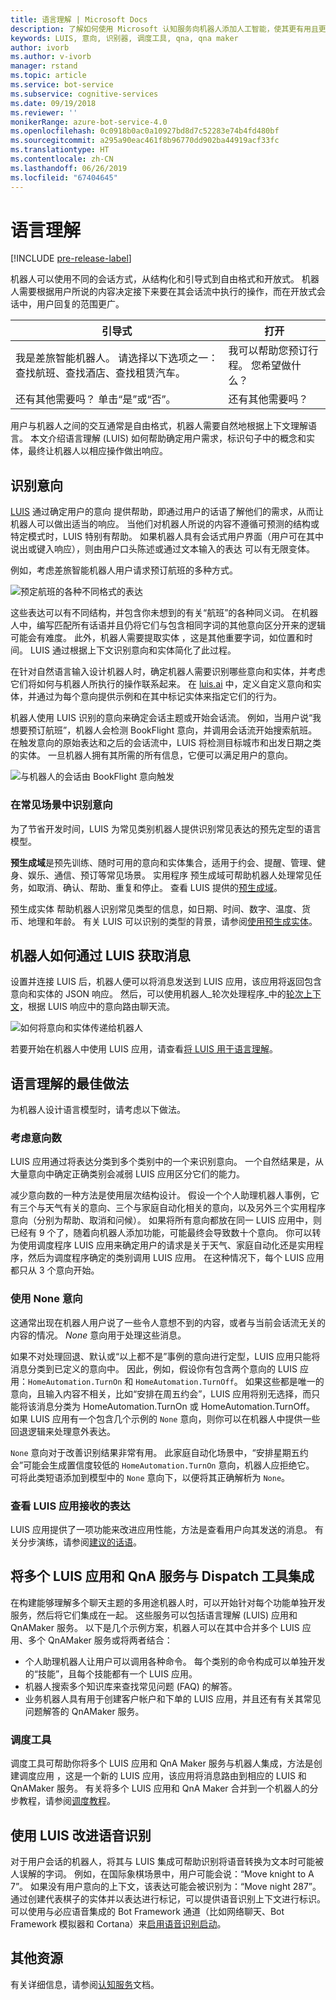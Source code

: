 ```yaml
---
title: 语言理解 | Microsoft Docs
description: 了解如何使用 Microsoft 认知服务向机器人添加人工智能，使其更有用且更具吸引力。
keywords: LUIS, 意向, 识别器, 调度工具, qna, qna maker
author: ivorb
ms.author: v-ivorb
manager: rstand
ms.topic: article
ms.service: bot-service
ms.subservice: cognitive-services
ms.date: 09/19/2018
ms.reviewer: ''
monikerRange: azure-bot-service-4.0
ms.openlocfilehash: 0c0918b0ac0a10927bd8d7c52283e74b4fd480bf
ms.sourcegitcommit: a295a90eac461f8b96770dd902ba44919acf33fc
ms.translationtype: HT
ms.contentlocale: zh-CN
ms.lasthandoff: 06/26/2019
ms.locfileid: "67404645"
---
```

# <a name="language-understanding"></a>语言理解

[!INCLUDE [pre-release-label](../includes/pre-release-label.md)]

机器人可以使用不同的会话方式，从结构化和引导式到自由格式和开放式。 机器人需要根据用户所说的内容决定接下来要在其会话流中执行的操作，而在开放式会话中，用户回复的范围更广。

| 引导式 | 打开 |
|------|------|
| 我是差旅智能机器人。 请选择以下选项之一：查找航班、查找酒店、查找租赁汽车。 | 我可以帮助您预订行程。 您希望做什么？ |
| 还有其他需要吗？ 单击“是”或“否”。 | 还有其他需要吗？ |

用户与机器人之间的交互通常是自由格式，机器人需要自然地根据上下文理解语言。 本文介绍语言理解 (LUIS) 如何帮助确定用户需求，标识句子中的概念和实体，最终让机器人以相应操作做出响应。

## <a name="recognize-intent"></a>识别意向

[LUIS](https://docs.microsoft.com/azure/cognitive-services/luis/home) 通过确定用户的意向  提供帮助，即通过用户的话语了解他们的需求，从而让机器人可以做出适当的响应。 当他们对机器人所说的内容不遵循可预测的结构或特定模式时，LUIS 特别有帮助。 如果机器人具有会话式用户界面（用户可在其中说出或键入响应），则由用户口头陈述或通过文本输入的表达  可以有无限变体。

例如，考虑差旅智能机器人用户请求预订航班的多种方式。

![预定航班的各种不同格式的表达](media/cognitive-services-add-bot-language/cognitive-services-luis-utterances.png)

这些表达可以有不同结构，并包含你未想到的有关“航班”的各种同义词。 在机器人中，编写匹配所有话语并且仍将它们与包含相同字词的其他意向区分开来的逻辑可能会有难度。 此外，机器人需要提取实体  ，这是其他重要字词，如位置和时间。 LUIS 通过根据上下文识别意向和实体简化了此过程。

在针对自然语言输入设计机器人时，确定机器人需要识别哪些意向和实体，并考虑它们将如何与机器人所执行的操作联系起来。 在 [luis.ai](https://www.luis.ai) 中，定义自定义意向和实体，并通过为每个意向提供示例和在其中标记实体来指定它们的行为。

机器人使用 LUIS 识别的意向来确定会话主题或开始会话流。 例如，当用户说“我想要预订航班”，机器人会检测 BookFlight 意向，并调用会话流开始搜索航班。 在触发意向的原始表达和之后的会话流中，LUIS 将检测目标城市和出发日期之类的实体。 一旦机器人拥有其所需的所有信息，它便可以满足用户的意向。

![与机器人的会话由 BookFlight 意向触发](media/cognitive-services-add-bot-language/cognitive-services-luis-conversation-high-level.png)

### <a name="recognize-intent-in-common-scenarios"></a>在常见场景中识别意向

为了节省开发时间，LUIS 为常见类别机器人提供识别常见表达的预先定型的语言模型。 

**预生成域**是预先训练、随时可用的意向和实体集合，适用于约会、提醒、管理、健身、娱乐、通信、预订等常见场景。 实用程序  预生成域可帮助机器人处理常见任务，如取消、确认、帮助、重复和停止。 查看 LUIS 提供的[预生成域](https://docs.microsoft.com/azure/cognitive-services/LUIS/luis-how-to-use-prebuilt-domains)。

预生成实体  帮助机器人识别常见类型的信息，如日期、时间、数字、温度、货币、地理和年龄。 有关 LUIS 可以识别的类型的背景，请参阅[使用预生成实体](https://docs.microsoft.com/azure/cognitive-services/LUIS/pre-builtentities)。

## <a name="how-your-bot-gets-messages-from-luis"></a>机器人如何通过 LUIS 获取消息

设置并连接 LUIS 后，机器人便可以将消息发送到 LUIS 应用，该应用将返回包含意向和实体的 JSON 响应。 然后，可以使用机器人_轮次处理程序_中的[轮次上下文](~/v4sdk/bot-builder-basics.md#defining-a-turn)，根据 LUIS 响应中的意向路由聊天流。 

![如何将意向和实体传递给机器人](./media/cognitive-services-add-bot-language/cognitive-services-luis-message-flow-bot-code.png)

若要开始在机器人中使用 LUIS 应用，请查看[将 LUIS 用于语言理解](https://docs.microsoft.com/azure/bot-service/bot-builder-howto-v4-luis?view=azure-bot-service-4.0)。

## <a name="best-practices-for-language-understanding"></a>语言理解的最佳做法

为机器人设计语言模型时，请考虑以下做法。

### <a name="consider-the-number-of-intents"></a>考虑意向数

LUIS 应用通过将表达分类到多个类别中的一个来识别意向。 一个自然结果是，从大量意向中确定正确类别会减弱 LUIS 应用区分它们的能力。

减少意向数的一种方法是使用层次结构设计。 假设一个个人助理机器人事例，它有三个与天气有关的意向、三个与家庭自动化相关的意向，以及另外三个实用程序意向（分别为帮助、取消和问候）。 如果将所有意向都放在同一 LUIS 应用中，则已经有 9 个了，随着向机器人添加功能，可能最终会导致数十个意向。 你可以转为使用调度程序 LUIS 应用来确定用户的请求是关于天气、家庭自动化还是实用程序，然后为调度程序确定的类别调用 LUIS 应用。 在这种情况下，每个 LUIS 应用都只从 3 个意向开始。

### <a name="use-a-none-intent"></a>使用 None 意向

这通常出现在机器人用户说了一些令人意想不到的内容，或者与当前会话流无关的内容的情况。 _None_ 意向用于处理这些消息。

如果不对处理回退、默认或“以上都不是”事例的意向进行定型，LUIS 应用只能将消息分类到已定义的意向中。 因此，例如，假设你有包含两个意向的 LUIS 应用：`HomeAutomation.TurnOn` 和 `HomeAutomation.TurnOff`。 如果这些都是唯一的意向，且输入内容不相关，比如“安排在周五约会”，LUIS 应用将别无选择，而只能将该消息分类为 HomeAutomation.TurnOn 或 HomeAutomation.TurnOff。 如果 LUIS 应用有一个包含几个示例的 `None` 意向，则你可以在机器人中提供一些回退逻辑来处理意外表达。

`None` 意向对于改善识别结果非常有用。 此家庭自动化场景中，“安排星期五约会”可能会生成置信度较低的 `HomeAutomation.TurnOn` 意向，机器人应拒绝它。 可将此类短语添加到模型中的 `None` 意向下，以便将其正确解析为 `None`。

### <a name="review-the-utterances-that-luis-app-receives"></a>查看 LUIS 应用接收的表达

LUIS 应用提供了一项功能来改进应用性能，方法是查看用户向其发送的消息。 有关分步演练，请参阅[建议的话语](https://docs.microsoft.com/azure/cognitive-services/LUIS/label-suggested-utterances)。


## <a name="integrate-multiple-luis-apps-and-qna-services-with-the-dispatch-tool"></a>将多个 LUIS 应用和 QnA 服务与 Dispatch 工具集成

在构建能够理解多个聊天主题的多用途机器人时，可以开始针对每个功能单独开发服务，然后将它们集成在一起。 这些服务可以包括语言理解 (LUIS) 应用和 QnAMaker 服务。 以下是几个示例方案，机器人可以在其中合并多个 LUIS 应用、多个 QnAMaker 服务或将两者结合：

* 个人助理机器人让用户可以调用各种命令。 每个类别的命令构成可以单独开发的“技能”，且每个技能都有一个 LUIS 应用。
* 机器人搜索多个知识库来查找常见问题 (FAQ) 的解答。
* 业务机器人具有用于创建客户帐户和下单的 LUIS 应用，并且还有有关其常见问题解答的 QnAMaker 服务。  

### <a name="the-dispatch-tool"></a>调度工具

调度工具可帮助你将多个 LUIS 应用和 QnA Maker 服务与机器人集成，方法是创建调度应用  ，这是一个新的 LUIS 应用，该应用将消息路由到相应的 LUIS 和 QnAMaker 服务。 有关将多个 LUIS 应用和 QnA Maker 合并到一个机器人的分步教程，请参阅[调度教程](./bot-builder-tutorial-dispatch.md)。

## <a name="use-luis-to-improve-speech-recognition"></a>使用 LUIS 改进语音识别

对于用户会话的机器人，将其与 LUIS 集成可帮助识别将语音转换为文本时可能被人误解的字词。  例如，在国际象棋场景中，用户可能会说：“Move knight to A 7”。 如果没有用户意向的上下文，该表达可能会被识别为：“Move night 287”。 通过创建代表棋子的实体并以表达进行标记，可以提供语音识别上下文进行标识。 可以使用与必应语音集成的 Bot Framework 通道（比如网络聊天、Bot Framework 模拟器和 Cortana）来[启用语音识别启动](https://docs.microsoft.com/azure/bot-service/bot-service-manage-speech-priming?view=azure-bot-service-4.0)。  

## <a name="additional-resources"></a>其他资源
有关详细信息，请参阅[认知服务](https://docs.microsoft.com/azure/cognitive-services/)文档。
